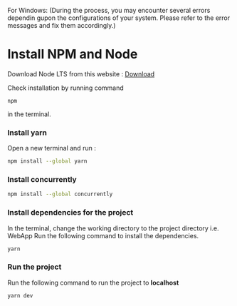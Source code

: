 For Windows: (During the process, you may encounter several errors dependin gupon the configurations of your system. Please refer to the error messages and fix them accordingly.)
# Install NPM and Node
Download Node LTS from this website : [Download](https://nodejs.org/en/download/)

Check installation by running command
```
npm
```
in the terminal.
### Install yarn
Open a new terminal and run :
```bash
npm install --global yarn
```

### Install concurrently
```bash
npm install --global concurrently
```

### Install dependencies for the project
In the terminal, change the working directory to the project directory i.e. WebApp
Run the following command to install the dependencies.
```bash
yarn
```

### Run the project
Run the following command to run the project to **localhost**
```bash
yarn dev
```